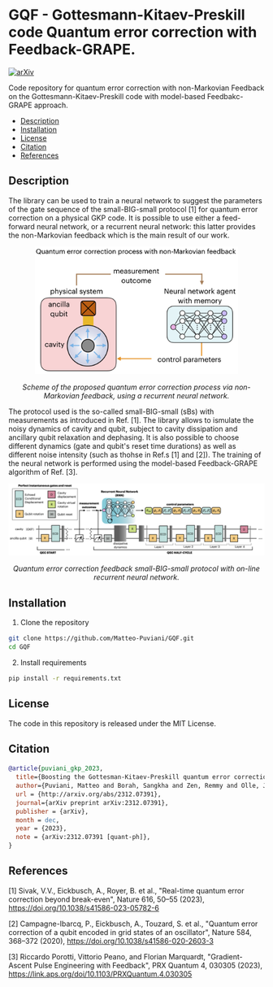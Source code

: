 # GQF - Gottesmann-Kitaev-Preskill code Quantum error correction with Feedback-GRAPE.
[![arXiv](https://img.shields.io/badge/arXiv-2312.07391-b31b1b.svg)](https://arxiv.org/abs/2312.07391)

Code repository for quantum error correction with non-Markovian Feedback on the Gottesmann-Kitaev-Preskill code with model-based Feedbakc-GRAPE approach.

- [Description](#description)
- [Installation](#installation)
- [License](#license)
- [Citation](#citation)
- [References](#references)


## Description

The library can be used to train a neural network to suggest the parameters of the gate sequence of the small-BIG-small protocol [1] for quantum error correction on a physical GKP code. It is possible to use either a feed-forward neural network, or a recurrent neural network: this latter provides the non-Markovian feedback which is the main result of our work. 

<p align="center">
  <img src="images/scheme_GKP.png" alt="overview" width="400"/>
</p>
<p align="center">
  <em> Scheme of the proposed quantum error correction process via non-Markovian feedback, using a recurrent neural network. </em>
</p>

The protocol used is the so-called small-BIG-small (sBs) with measurements as introduced in Ref. [1]. The library allows to ismulate the noisy dynamics of cavity and qubit, subject to cavity dissipation and ancillary qubit relaxation and dephasing. It is also possible to choose different dynamics (gate and qubit's reset time durations) as well as different noise intensity (such as thohse in Ref.s [1] and [2]). The training of the neural network is performed using the model-based Feedback-GRAPE algorithm of Ref. [3].

<p align="center">
  <img src="images/scheme_QEC.png" alt="overview" width="1000"/>
</p>
<p align="center">
  <em> Quantum error correction feedback small-BIG-small protocol with on-line recurrent neural network. </em>
</p>

## Installation

1. Clone the repository

``` bash
git clone https://github.com/Matteo-Puviani/GQF.git
cd GQF
```

2. Install requirements
``` bash
pip install -r requirements.txt
```


## License

The code in this repository is released under the MIT License.


## Citation
``` bib
@article{puviani_gkp_2023,
  title={Boosting the Gottesman-Kitaev-Preskill quantum error correction with non-Markovian feedback},
  author={Puviani, Matteo and Borah, Sangkha and Zen, Remmy and Olle, Jan and Marquardt, Florian},
  url = {http://arxiv.org/abs/2312.07391},
  journal={arXiv preprint arXiv:2312.07391},
  publisher = {arXiv},
  month = dec,
  year = {2023},
  note = {arXiv:2312.07391 [quant-ph]},
}
```


## References
[1] Sivak, V.V., Eickbusch, A., Royer, B. et al., "Real-time quantum error correction beyond break-even", Nature 616, 50–55 (2023), https://doi.org/10.1038/s41586-023-05782-6

[2] Campagne-Ibarcq, P., Eickbusch, A., Touzard, S. et al., "Quantum error correction of a qubit encoded in grid states of an oscillator", Nature 584, 368–372 (2020), https://doi.org/10.1038/s41586-020-2603-3

[3] Riccardo Porotti, Vittorio Peano, and Florian Marquardt, "Gradient-Ascent Pulse Engineering with Feedback", PRX Quantum 4, 030305 (2023), https://link.aps.org/doi/10.1103/PRXQuantum.4.030305
